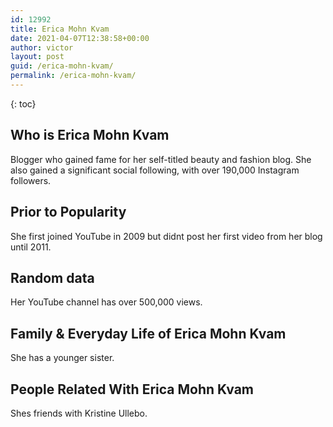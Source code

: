 ```yaml
---
id: 12992
title: Erica Mohn Kvam
date: 2021-04-07T12:38:58+00:00
author: victor
layout: post
guid: /erica-mohn-kvam/
permalink: /erica-mohn-kvam/
---
```



{: toc}


## Who is Erica Mohn Kvam



Blogger who gained fame for her self-titled beauty and fashion blog. She also gained a significant social following, with over 190,000 Instagram followers.

                
                
                
## Prior to Popularity



She first joined YouTube in 2009 but didnt post her first video from her blog until 2011.

                
                
                
## Random data



Her YouTube channel has over 500,000 views.

                
                
                
## Family & Everyday Life of Erica Mohn Kvam



She has a younger sister.

                
                
                
## People Related With Erica Mohn Kvam



Shes friends with Kristine Ullebo.

                
              
            
          
          
          